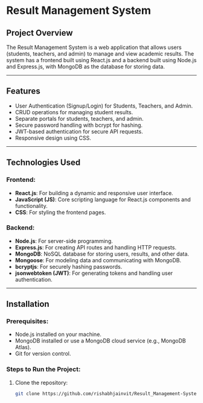 # Result Management System

## Project Overview

The Result Management System is a web application that allows users (students, teachers, and admin) to manage and view academic results. The system has a frontend built using React.js and a backend built using Node.js and Express.js, with MongoDB as the database for storing data.

---

## Features

- User Authentication (Signup/Login) for Students, Teachers, and Admin.
- CRUD operations for managing student results.
- Separate portals for students, teachers, and admin.
- Secure password handling with bcrypt for hashing.
- JWT-based authentication for secure API requests.
- Responsive design using CSS.

---

## Technologies Used

### Frontend:
- **React.js**: For building a dynamic and responsive user interface.
- **JavaScript (JS)**: Core scripting language for React.js components and functionality.
- **CSS**: For styling the frontend pages.
  
### Backend:
- **Node.js**: For server-side programming.
- **Express.js**: For creating API routes and handling HTTP requests.
- **MongoDB**: NoSQL database for storing users, results, and other data.
- **Mongoose**: For modeling data and communicating with MongoDB.
- **bcryptjs**: For securely hashing passwords.
- **jsonwebtoken (JWT)**: For generating tokens and handling user authentication.

---

## Installation

### Prerequisites:
- Node.js installed on your machine.
- MongoDB installed or use a MongoDB cloud service (e.g., MongoDB Atlas).
- Git for version control.

### Steps to Run the Project:

1. Clone the repository:
   ```bash
   git clone https://github.com/rishabhjainvit/Result_Management-System.git
